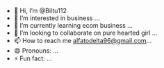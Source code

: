 - 👋 Hi, I’m @Biltu112
- 👀 I’m interested in business ...
- 🌱 I’m currently learning ecom business ...
- 💞️ I’m looking to collaborate on pure hearted girl ...
- 📫 How to reach me alfatodelta96@gmail.com...
- 😄 Pronouns: ...
- ⚡ Fun fact: ...

<!---
Biltu112/Biltu112 is a ✨ special ✨ repository because its `README.md` (this file) appears on your GitHub profile.
You can click the Preview link to take a look at your changes.
--->
